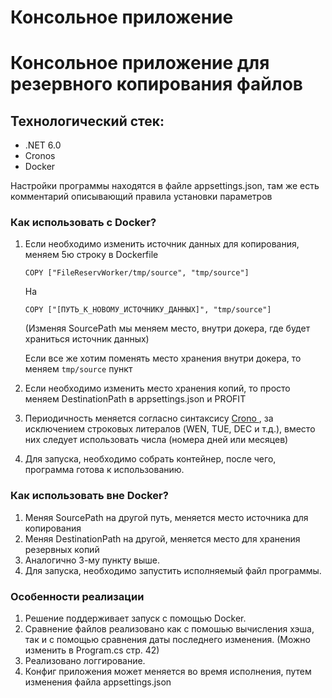  <div id="MainTitle">

# Консольное приложение

</div>

<div id="SubTitle"> 

# Консольное приложение для резервного копирования файлов

</div>

## Технологический стек:
<div id="TechStack">

* .NET 6.0
* Cronos
* Docker

</div>

Настройки программы находятся в файле appsettings.json, там же есть комментарий описывающий правила установки параметров
### Как использовать с Docker?
1. Если необходимо изменить источник данных для копирования, меняем 5ю строку в Dockerfile
    
    ```COPY ["FileReservWorker/tmp/source", "tmp/source"]```
    
    На 

    ```COPY ["[ПУТЬ_К_НОВОМУ_ИСТОЧНИКУ_ДАННЫХ]", "tmp/source"]```
   
    (Изменяя SourcePath мы меняем место, внутри докера, где будет храниться источник данных)
   
    Если все же хотим поменять место хранения внутри докера, то меняем ```tmp/source``` пункт
    
2. Если необходимо изменить место хранения копий, то просто меняем DestinationPath  в appsettings.json и PROFIT
3. Периодичность меняется согласно синтаксису <a href="https://github.com/HangfireIO/Cronos"> Crono </a>, за исключением строковых литералов (WEN, TUE, DEC и т.д.), вместо них следует использовать числа (номера дней или месяцев)
4. Для запуска, необходимо собрать контейнер, после чего, программа готова к использованию. 

### Как использовать вне Docker?
1. Меняя SourcePath на другой путь, меняется место источника для копирования
2. Меняя DestinationPath на другой, меняется место для хранения резервных копий
3. Аналогично 3-му пункту выше.
4. Для запуска, необходимо запустить исполняемый файл программы.
 
 ### Особенности реализации
 1. Решение поддерживает запуск с помощью Docker.
 2. Сравнение файлов реализовано как с помошью вычисления хэша, так и с помощью сравнения даты последнего изменения. (Можно изменить в Program.cs стр. 42)
 3. Реализовано логгирование.
 4. Конфиг приложения может меняется во время исполнения, путем изменения файла appsettings.json
